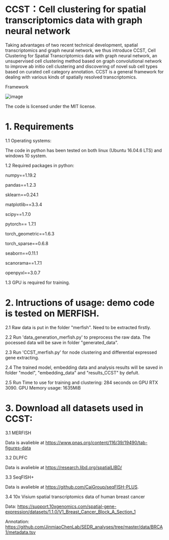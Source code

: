 # CCST：Cell clustering for spatial transcriptomics data with graph neural network 

Taking advantages of two recent technical development, spatial transcriptomics and graph neural network, we  thus introduce CCST, Cell Clustering for Spatial Transcriptomics data with graph neural network, an unsupervised cell clustering method based on graph convolutional network to improve ab initio cell clustering and discovering of novel sub cell types based on curated cell category annotation. CCST is a general framework for dealing with various kinds of spatially resolved transcriptomics.

Framework

![image](https://github.com/xiaoyeye/CCST/tree/main/figure/figure1.png)


The code is licensed under the MIT license. 

# 1. Requirements 

1.1 Operating systems:

The code in python has been tested on both linux (Ubuntu 16.04.6 LTS) and windows 10 system.

1.2 Required packages in python: 

numpy==1.19.2

pandas==1.2.3

sklearn==0.24.1

matplotlib==3.3.4

scipy==1.7.0

pytorch== 1.7.1

torch_geometric==1.6.3

torch_sparse==0.6.8

seaborn==0.11.1

scanorama==1.7.1

openpyxl==3.0.7

1.3 GPU is required for training.



# 2. Intructions of usage: demo code is tested on MERFISH.

2.1 Raw data is put in the folder "merfish". Need to be extracted firstly.

2.2 Run 'data_generation_merfish.py' to preprocess the raw data. The pocessed data will be save in folder "generated_data".

2.3 Run 'CCST_merfish.py' for node clustering and differential expressed gene extracting. 

2.4 The trained model, embedding data and analysis results will be saved in folder "model", "embedding_data" and "results_CCST" by defult.

2.5 Run Time to use for training and clustering: 284 seconds on GPU RTX 3090. GPU Memory usage: 1635MiB 


# 3. Download all datasets used in CCST:

3.1 MERFISH

Data is avalieble at https://www.pnas.org/content/116/39/19490/tab-figures-data 

3.2 DLPFC

Data is avalieble at https://research.libd.org/spatialLIBD/

3.3 SeqFISH+

Data is avalieble at https://github.com/CaiGroup/seqFISH-PLUS. 

3.4 10x Visium spatial transcriptomics data of human breast cancer

Data: https://support.10xgenomics.com/spatial-gene-expression/datasets/1.1.0/V1_Breast_Cancer_Block_A_Section_1 

Annotation:  https://github.com/JinmiaoChenLab/SEDR_analyses/tree/master/data/BRCA1/metadata.tsv
